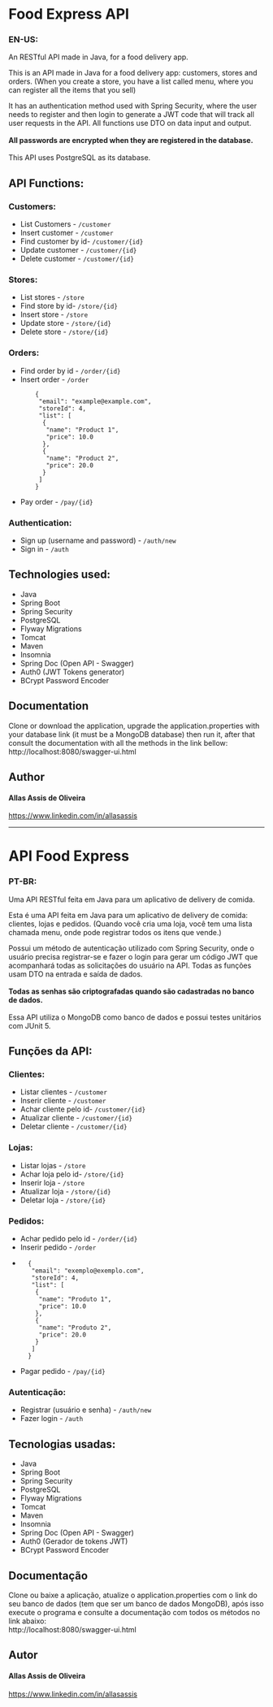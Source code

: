 # Food Express API
### EN-US:
An RESTful API made in Java, for a food delivery app.

This is an API made in Java for a food delivery app: customers, stores and orders. (When you create a store, you have a list called menu, where you can
register all the items that you sell) <br>

It has an authentication method used with Spring Security, where the user needs to
register and then login to generate a JWT code that will track all user requests in the API. All functions use DTO on data input and output.
<br><br>
**All passwords are encrypted when they are registered in the database.** <br><br>
This API uses PostgreSQL as its database.
## API Functions:
### Customers:
- List Customers - `/customer`
- Insert customer - `/customer`
- Find customer by id- `/customer/{id}`
- Update customer - `/customer/{id}`
- Delete customer - `/customer/{id}`

### Stores:
- List stores - `/store`
- Find store by id- `/store/{id}`
- Insert store - `/store`
- Update store - `/store/{id}`
- Delete store - `/store/{id}`

### Orders:

- Find order by id - `/order/{id}`
- Insert order - `/order`
  ```
      {
       "email": "example@example.com",
       "storeId": 4,
       "list": [
        {
         "name": "Product 1",
         "price": 10.0
        },
        {
         "name": "Product 2",
         "price": 20.0
        }
       ]
      }
- Pay order - `/pay/{id}`

### Authentication:
- Sign up (username and password) - `/auth/new`
- Sign in - `/auth`

## Technologies used:

- Java
- Spring Boot
- Spring Security
- PostgreSQL
- Flyway Migrations
- Tomcat
- Maven
- Insomnia
- Spring Doc (Open API - Swagger)
- Auth0 (JWT Tokens generator)
- BCrypt Password Encoder

## Documentation
Clone or download the application, upgrade the application.properties with your database link (it must be
a MongoDB database) then
run it, after that consult the documentation with all the methods in the link bellow:
<br>http://localhost:8080/swagger-ui.html

## Author

#### Allas Assis de Oliveira
https://www.linkedin.com/in/allasassis

--------------------------------------------------------
# API Food Express
### PT-BR:

Uma API RESTful feita em Java para um aplicativo de delivery de comida.

Esta é uma API feita em Java para um aplicativo de delivery de comida: clientes, lojas e pedidos.
(Quando você cria uma loja, você tem uma lista chamada menu, onde pode registrar todos os itens que vende.)

Possui um método de autenticação utilizado com Spring Security, onde o usuário precisa
registrar-se e fazer o login para gerar um código JWT que acompanhará todas as solicitações do usuário na API. Todas as funções usam DTO na entrada e saída de dados.
<br><br>
**Todas as senhas são criptografadas quando são cadastradas no banco de dados.** <br><br>
Essa API utiliza o MongoDB como banco de dados e possui testes unitários com JUnit 5.
## Funções da API:
### Clientes:
- Listar clientes - `/customer`
- Inserir cliente - `/customer`
- Achar cliente pelo id- `/customer/{id}`
- Atualizar cliente - `/customer/{id}`
- Deletar cliente - `/customer/{id}`

### Lojas:
- Listar lojas - `/store`
- Achar loja pelo id- `/store/{id}`
- Inserir loja - `/store`
- Atualizar loja - `/store/{id}`
- Deletar loja - `/store/{id}`

### Pedidos:
- Achar pedido pelo id - `/order/{id}`
- Inserir pedido - `/order`
-   ```
      {
       "email": "exemplo@exemplo.com",
       "storeId": 4,
       "list": [
        {
         "name": "Produto 1",
         "price": 10.0
        },
        {
         "name": "Produto 2",
         "price": 20.0
        }
       ]
      }
- Pagar pedido - `/pay/{id}`

### Autenticação:
- Registrar (usuário e senha) - `/auth/new`
- Fazer login - `/auth`

## Tecnologias usadas:

- Java
- Spring Boot
- Spring Security
- PostgreSQL
- Flyway Migrations
- Tomcat
- Maven
- Insomnia
- Spring Doc (Open API - Swagger)
- Auth0 (Gerador de tokens JWT)
- BCrypt Password Encoder

## Documentação
Clone ou baixe a aplicação, atualize o application.properties com o link do seu banco de dados (tem que ser
um banco de dados MongoDB), após
isso execute o programa e consulte a documentação com todos os métodos no link abaixo:
<br>http://localhost:8080/swagger-ui.html

## Autor

#### Allas Assis de Oliveira
https://www.linkedin.com/in/allasassis



